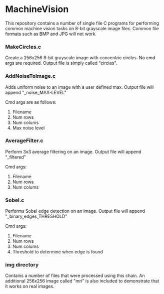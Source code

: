# MachineVision
This repository contains a number of single file C programs for performing common machine vision tasks on 8-bit grayscale image files. Common file formats such as BMP and JPG will not work.

### MakeCircles.c 
Create a 256x256 8-bit grayscale image with concentric circles. No cmd args are required. Output file is simply called "circles".

### AddNoiseToImage.c 
Adds uniform noise to an image with a user defined max. Output file will append "_noise_MAX-LEVEL"

Cmd args are as follows:
1. Filename
2. Num rows
3. Num colums
4. Max noise level

### AverageFilter.c 
Perform 3x3 average filtering on an image. Output file will append "_filtered"

Cmd args:
1. Filename
2. Num rows
3. Num colums

### Sobel.c 
Performs Sobel edge detection on an image. Output file will append "_binary_edges_THRESHOLD"

Cmd args:
1. Filename
2. Num rows
3. Num colums
4. Threshold to determine when edge is found

### img directory 
Contains a number of files that were processed using this chain. An additional 256x256 image called "mri" is also included to demonstrate that it works on real images.

